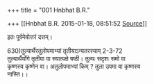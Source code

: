 +++
title = "001 Hnbhat B.R."

+++
[[Hnbhat B.R.	2015-01-18, 08:51:52 [Source](https://groups.google.com/g/samskrita/c/mkVj4OYjA-I)]]



इतः पूर्वमेवोत्तरं दत्तम्।  
  
630)तुल्यार्थैरतुलोपमाभ्यां तृतीयाऽन्यतरस्याम् 2-3-72  
तुल्यार्थैर्योगे तृतीया वा स्यात्पक्षे षष्ठी। तुल्यः सदृशः समो वा  
कृष्णस्य कृष्णेन वा। अतुलोपमाभ्यां किम् ? तुला उपमा वा कृष्णस्य  
नास्ति।।  

